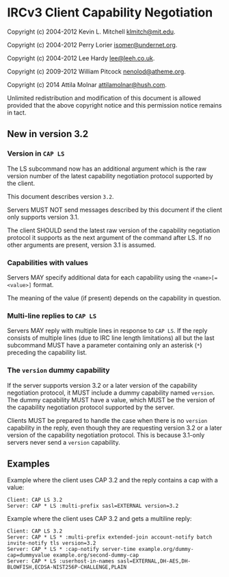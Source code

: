 # IRCv3 Client Capability Negotiation

Copyright (c) 2004-2012 Kevin L. Mitchell <klmitch@mit.edu>.

Copyright (c) 2004-2012 Perry Lorier <isomer@undernet.org>.

Copyright (c) 2004-2012 Lee Hardy <lee@leeh.co.uk>.

Copyright (c) 2009-2012 William Pitcock <nenolod@atheme.org>.

Copyright (c) 2014 Attila Molnar <attilamolnar@hush.com>.

Unlimited redistribution and modification of this document is allowed
provided that the above copyright notice and this permission notice
remains in tact.

## New in version 3.2

### Version in `CAP LS`

The LS subcommand now has an additional argument which is the raw version
number of the latest capability negotiation protocol supported by the client.

This document describes version `3.2`.

Servers MUST NOT send messages described by this document if the client
only supports version 3.1.

The client SHOULD send the latest raw version of the capability negotiation
protocol it supports as the next argument of the command after LS.
If no other arguments are present, version 3.1 is assumed.

### Capabilities with values

Servers MAY specify additional data for each capability using the
`<name>[=<value>]` format.

The meaning of the value (if present) depends on the capability in question.

### Multi-line replies to `CAP LS`

Servers MAY reply with multiple lines in response to `CAP LS`.
If the reply consists of multiple lines (due to IRC line length limitations)
all but the last subcommand MUST have a parameter containing only an asterisk
(`*`) preceding the capability list.

### The `version` dummy capability

If the server supports version 3.2 or a later version of the capability
negotiation protocol, it MUST include a dummy capability named `version`.
The dummy capability MUST have a value, which MUST be the version of
the capability negotiation protocol supported by the server.

Clients MUST be prepared to handle the case when there is no `version`
capability in the reply, even though they are requesting version 3.2 or a
later version of the capability negotiation protocol. This is because
3.1-only servers never send a `version` capability.

## Examples

Example where the client uses CAP 3.2 and the reply contains a cap with
a value:

    Client: CAP LS 3.2
    Server: CAP * LS :multi-prefix sasl=EXTERNAL version=3.2

Example where the client uses CAP 3.2 and gets a multiline reply:

    Client: CAP LS 3.2
    Server: CAP * LS * :multi-prefix extended-join account-notify batch invite-notify tls version=3.2
    Server: CAP * LS * :cap-notify server-time example.org/dummy-cap=dummyvalue example.org/second-dummy-cap
    Server: CAP * LS :userhost-in-names sasl=EXTERNAL,DH-AES,DH-BLOWFISH,ECDSA-NIST256P-CHALLENGE,PLAIN
